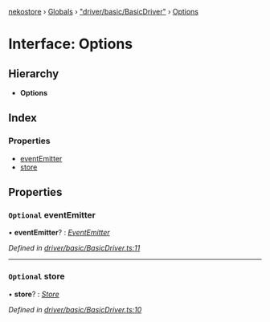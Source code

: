[nekostore](../README.md) › [Globals](../globals.md) › ["driver/basic/BasicDriver"](../modules/_driver_basic_basicdriver_.md) › [Options](_driver_basic_basicdriver_.options.md)

# Interface: Options

## Hierarchy

* **Options**

## Index

### Properties

* [eventEmitter](_driver_basic_basicdriver_.options.md#optional-eventemitter)
* [store](_driver_basic_basicdriver_.options.md#optional-store)

## Properties

### `Optional` eventEmitter

• **eventEmitter**? : *[EventEmitter](_driver_basic_eventemitter_.eventemitter.md)*

*Defined in [driver/basic/BasicDriver.ts:11](https://github.com/esnya/nekostore/blob/4486881/src/driver/basic/BasicDriver.ts#L11)*

___

### `Optional` store

• **store**? : *[Store](_store_store_.store.md)*

*Defined in [driver/basic/BasicDriver.ts:10](https://github.com/esnya/nekostore/blob/4486881/src/driver/basic/BasicDriver.ts#L10)*
